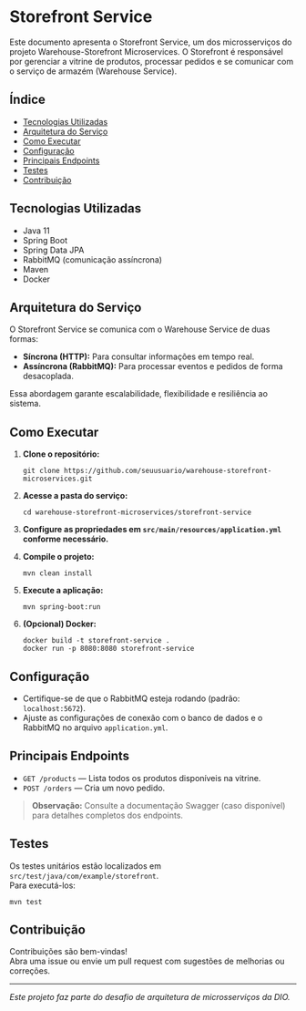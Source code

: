 # Storefront Service

Este documento apresenta o Storefront Service, um dos microsserviços do projeto Warehouse-Storefront Microservices. O Storefront é responsável por gerenciar a vitrine de produtos, processar pedidos e se comunicar com o serviço de armazém (Warehouse Service).

## Índice

- [Tecnologias Utilizadas](#tecnologias-utilizadas)
- [Arquitetura do Serviço](#arquitetura-do-serviço)
- [Como Executar](#como-executar)
- [Configuração](#configuração)
- [Principais Endpoints](#principais-endpoints)
- [Testes](#testes)
- [Contribuição](#contribuição)

## Tecnologias Utilizadas

- Java 11
- Spring Boot
- Spring Data JPA
- RabbitMQ (comunicação assíncrona)
- Maven
- Docker

## Arquitetura do Serviço

O Storefront Service se comunica com o Warehouse Service de duas formas:
- **Síncrona (HTTP):** Para consultar informações em tempo real.
- **Assíncrona (RabbitMQ):** Para processar eventos e pedidos de forma desacoplada.

Essa abordagem garante escalabilidade, flexibilidade e resiliência ao sistema.

## Como Executar

1. **Clone o repositório:**
   ```
   git clone https://github.com/seuusuario/warehouse-storefront-microservices.git
   ```

2. **Acesse a pasta do serviço:**
   ```
   cd warehouse-storefront-microservices/storefront-service
   ```

3. **Configure as propriedades em `src/main/resources/application.yml` conforme necessário.**

4. **Compile o projeto:**
   ```
   mvn clean install
   ```

5. **Execute a aplicação:**
   ```
   mvn spring-boot:run
   ```

6. **(Opcional) Docker:**
   ```
   docker build -t storefront-service .
   docker run -p 8080:8080 storefront-service
   ```

## Configuração

- Certifique-se de que o RabbitMQ esteja rodando (padrão: `localhost:5672`).
- Ajuste as configurações de conexão com o banco de dados e o RabbitMQ no arquivo `application.yml`.

## Principais Endpoints

- `GET /products` — Lista todos os produtos disponíveis na vitrine.
- `POST /orders` — Cria um novo pedido.

> **Observação:** Consulte a documentação Swagger (caso disponível) para detalhes completos dos endpoints.

## Testes

Os testes unitários estão localizados em `src/test/java/com/example/storefront`.  
Para executá-los:
```
mvn test
```

## Contribuição

Contribuições são bem-vindas!  
Abra uma issue ou envie um pull request com sugestões de melhorias ou correções.

---

*Este projeto faz parte do desafio de arquitetura de microsserviços da DIO.*